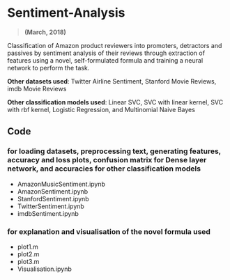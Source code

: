 # Sentiment-Analysis
> **(March, 2018)**

Classification of Amazon product reviewers into promoters, detractors and passives by sentiment analysis of their reviews through extraction of features using a novel, self-formulated formula and training a neural network to perform the task.

**Other datasets used**: Twitter Airline Sentiment, Stanford Movie Reviews, imdb Movie Reviews

**Other classification models used**: Linear SVC, SVC with linear kernel, SVC with rbf kernel, Logistic Regression, and Multinomial Naive Bayes

## Code

### for loading datasets, preprocessing text, generating features, accuracy and loss plots, confusion matrix for Dense layer network, and accuracies for other classification models
* AmazonMusicSentiment.ipynb
* AmazonSentiment.ipynb
* StanfordSentiment.ipynb
* TwitterSentiment.ipynb
* imdbSentiment.ipynb

### for explanation and visualisation of the novel formula used
* plot1.m
* plot2.m
* plot3.m
* Visualisation.ipynb
